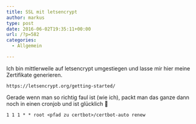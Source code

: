 ```yaml
---
title: SSL mit letsencrypt
author: markus
type: post
date: 2016-06-02T19:35:11+00:00
url: /?p=582
categories:
  - Allgemein

---
```

Ich bin mittlerweile auf letsencrypt umgestiegen und lasse mir hier meine Zertifikate generieren.
  
`https://letsencrypt.org/getting-started/`

Gerade wenn man so richtig faul ist (wie ich), packt man das ganze dann noch in einen cronjob und ist glücklich 🙂
  
`1 1 1 * * root <pfad zu certbot>/certbot-auto renew`